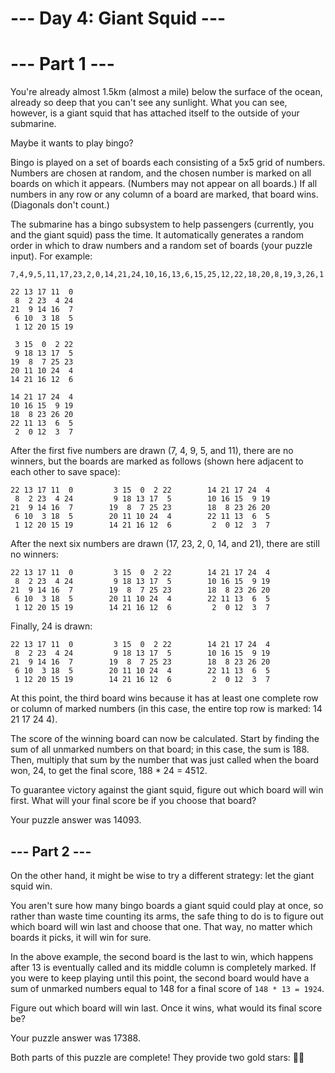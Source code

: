 # --- Day 4: Giant Squid ---

# --- Part 1 ---
You're already almost 1.5km (almost a mile) below the surface of the ocean, already so deep that you can't see any
sunlight. What you can see, however, is a giant squid that has attached itself to the outside of your submarine.

Maybe it wants to play bingo?

Bingo is played on a set of boards each consisting of a 5x5 grid of numbers. Numbers are chosen at random, and the
chosen number is marked on all boards on which it appears. (Numbers may not appear on all boards.) If all numbers in any
row or any column of a board are marked, that board wins. (Diagonals don't count.)

The submarine has a bingo subsystem to help passengers (currently, you and the giant squid) pass the time. It
automatically generates a random order in which to draw numbers and a random set of boards (your puzzle input).
For example:

`7,4,9,5,11,17,23,2,0,14,21,24,10,16,13,6,15,25,12,22,18,20,8,19,3,26,1`

```
22 13 17 11  0
 8  2 23  4 24
21  9 14 16  7
 6 10  3 18  5
 1 12 20 15 19

 3 15  0  2 22
 9 18 13 17  5
19  8  7 25 23
20 11 10 24  4
14 21 16 12  6

14 21 17 24  4
10 16 15  9 19
18  8 23 26 20
22 11 13  6  5
 2  0 12  3  7
```

After the first five numbers are drawn (7, 4, 9, 5, and 11), there are no winners, but the boards are marked as follows
(shown here adjacent to each other to save space):

```
22 13 17 11  0         3 15  0  2 22        14 21 17 24  4
 8  2 23  4 24         9 18 13 17  5        10 16 15  9 19
21  9 14 16  7        19  8  7 25 23        18  8 23 26 20
 6 10  3 18  5        20 11 10 24  4        22 11 13  6  5
 1 12 20 15 19        14 21 16 12  6         2  0 12  3  7
```

After the next six numbers are drawn (17, 23, 2, 0, 14, and 21), there are still no winners:

```
22 13 17 11  0         3 15  0  2 22        14 21 17 24  4
 8  2 23  4 24         9 18 13 17  5        10 16 15  9 19
21  9 14 16  7        19  8  7 25 23        18  8 23 26 20
 6 10  3 18  5        20 11 10 24  4        22 11 13  6  5
 1 12 20 15 19        14 21 16 12  6         2  0 12  3  7
```

Finally, 24 is drawn:

```
22 13 17 11  0         3 15  0  2 22        14 21 17 24  4
 8  2 23  4 24         9 18 13 17  5        10 16 15  9 19
21  9 14 16  7        19  8  7 25 23        18  8 23 26 20
 6 10  3 18  5        20 11 10 24  4        22 11 13  6  5
 1 12 20 15 19        14 21 16 12  6         2  0 12  3  7
```

At this point, the third board wins because it has at least one complete row or column of marked numbers (in this case,
the entire top row is marked: 14 21 17 24 4).

The score of the winning board can now be calculated. Start by finding the sum of all unmarked numbers on that board;
in this case, the sum is 188. Then, multiply that sum by the number that was just called when the board won, 24, to get
the final score, 188 * 24 = 4512.

To guarantee victory against the giant squid, figure out which board will win first. What will your final score be if
you choose that board?

Your puzzle answer was 14093.

## --- Part 2 ---
On the other hand, it might be wise to try a different strategy: let the giant squid win.

You aren't sure how many bingo boards a giant squid could play at once, so rather than waste time counting its arms, the
safe thing to do is to figure out which board will win last and choose that one. That way, no matter which boards it
picks, it will win for sure.

In the above example, the second board is the last to win, which happens after 13 is eventually called and its middle
column is completely marked. If you were to keep playing until this point, the second board would have a sum of unmarked
numbers equal to 148 for a final score of `148 * 13 = 1924`.

Figure out which board will win last. Once it wins, what would its final score be?

Your puzzle answer was 17388.

Both parts of this puzzle are complete! They provide two gold stars: 🌟🌟